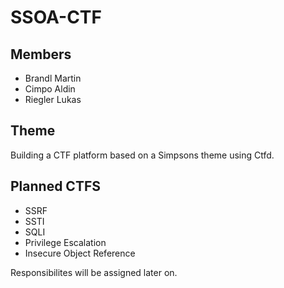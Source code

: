 # SSOA-CTF

## Members

- Brandl Martin
- Cimpo Aldin
- Riegler Lukas

## Theme

Building a CTF platform based on a Simpsons theme using Ctfd.

## Planned CTFS

- SSRF
- SSTI
- SQLI
- Privilege Escalation
- Insecure Object Reference

Responsibilites will be assigned later on.